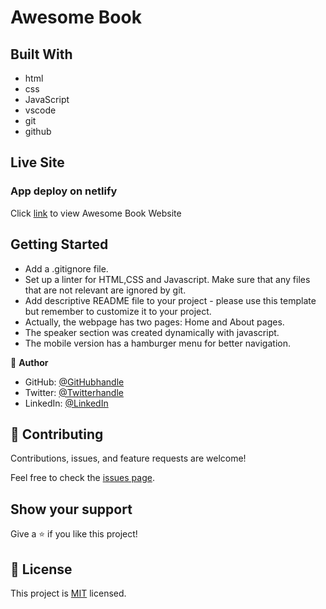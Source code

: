 # Awesome Book

## Built With

- html
- css
- JavaScript
- vscode
- git
- github

## Live Site
### App deploy on netlify
Click [link](https://awesomebooks9.netlify.app/) to view Awesome Book Website

## Getting Started

- Add a .gitignore file.
- Set up a linter for HTML,CSS and Javascript. Make sure that any files that are not relevant are ignored by git.
- Add descriptive README file to your project - please use this template but remember to customize it to your project.
- Actually, the webpage has two pages: Home and About pages.
- The speaker section was created dynamically with javascript.
- The mobile version has a hamburger menu for better navigation.

👤 **Author**

- GitHub: [@GitHubhandle](https://www.linkedin.com/in/paul-oluyemi-193966ab)
- Twitter: [@Twitterhandle](https://twitter.com/OluyemiPaul99)
- LinkedIn: [@LinkedIn](https://linkedin.com/in/paul-oluyemi-193966ab)

## 🤝 Contributing

Contributions, issues, and feature requests are welcome!

Feel free to check the [issues page](../../issues/).

## Show your support

Give a ⭐️ if you like this project!



## 📝 License

This project is [MIT](./MIT.md) licensed.
